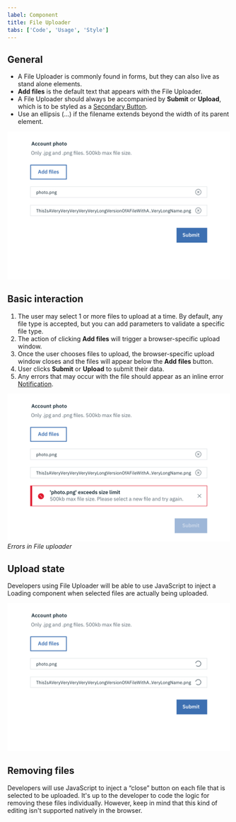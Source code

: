 ```yaml
---
label: Component
title: File Uploader
tabs: ['Code', 'Usage', 'Style']
---
```


## General

- A File Uploader is commonly found in forms, but they can also live as stand alone elements.
- **Add files** is the default text that appears with the File Uploader.
- A File Uploader should always be accompanied by **Submit** or **Upload**, which is to be styled as a [Secondary Button](/components/button).
- Use an ellipsis (...) if the filename extends beyond the width of its parent element.

![file uploader example](images/file-uploader-usage-1.png)

## Basic interaction

1. The user may select 1 or more files to upload at a time. By default, any file type is accepted, but you can add parameters to validate a specific file type.
2. The action of clicking **Add files** will trigger a browser-specific upload window.
3. Once the user chooses files to upload, the browser-specific upload window closes and the files will appear below the **Add files** button.
4. User clicks **Submit** or **Upload** to submit their data.
5. Any errors that may occur with the file should appear as an inline error
   [Notification](/components/notification).

![file uploader error](images/file-uploader-usage-2.png)
_Errors in File uploader_

## Upload state

Developers using File Uploader will be able to use JavaScript to inject a Loading component when selected files are actually being uploaded.

![File uploading state](images/file-uploader-usage-3.png)

## Removing files

Developers will use JavaScript to inject a “close” button on each file that is selected to be uploaded. It's up to the developer to code the logic for removing these files individually. However, keep in mind that this kind of editing isn't supported natively in the browser.

